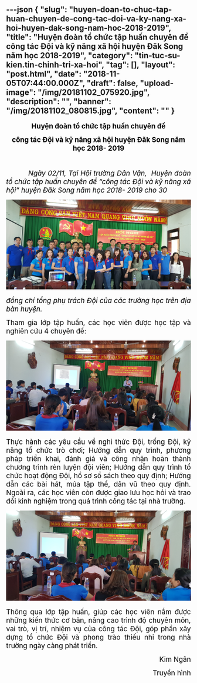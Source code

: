 ---json
{
    "slug": "huyen-doan-to-chuc-tap-huan-chuyen-de-cong-tac-doi-va-ky-nang-xa-hoi-huyen-dak-song-nam-hoc-2018-2019",
    "title": "Huyện đoàn tổ chức tập huấn chuyên đề công tác Đội và kỹ năng xã hội huyện Đăk Song năm học 2018-2019",
    "category": "tin-tuc-su-kien.tin-chinh-tri-xa-hoi",
    "tag": [],
    "layout": "post.html",
    "date": "2018-11-05T07:44:00.000Z",
    "draft": false,
    "upload-image": "/img/20181102_075920.jpg",
    "description": "",
    "banner": "/img/20181102_080815.jpg",
    "__content__": ""
}
---
<p style="text-align:center"><strong><span style="font-size:14.0pt"><span style="color:black">Huyện đo&agrave;n tổ chức tập huấn chuy&ecirc;n đề</span></span></strong></p>

<p style="text-align:center"><strong><span style="font-size:14.0pt"><span style="color:black">c&ocirc;ng t&aacute;c Đội v&agrave; kỹ năng x&atilde; hội huyện Đăk Song năm học 2018- 2019</span></span></strong></p>

<p style="text-align:justify">&nbsp;</p>

<p style="text-align:justify"><span style="font-size:14.0pt"><span style="color:black">&nbsp;&nbsp;&nbsp;&nbsp;&nbsp;&nbsp;&nbsp;&nbsp;&nbsp; <em>Ng&agrave;y 02/11, Tại Hội trường D&acirc;n Vận, &nbsp;Huyện đo&agrave;n tổ chức tập huấn chuy&ecirc;n đề &ldquo;c&ocirc;ng t&aacute;c Đội v&agrave; kỹ năng x&atilde; hội&rdquo; huyện Đăk Song năm học 2018- 2019 cho 30 </em></span></span></p>

<p style="text-align:justify"><span style="font-size:14.0pt"><span style="color:black"><em><img alt="" src="/img/20181102_080850.jpg" /></em></span></span></p>

<p style="text-align:justify"><span style="font-size:14.0pt"><span style="color:black"><em>đồng ch&iacute; tổng phụ tr&aacute;ch Đội của c&aacute;c trường học tr&ecirc;n địa b&agrave;n huyện.</em></span></span></p>

<p style="text-align:justify"><span style="background-color:white"><span style="font-size:14.0pt"><span style="color:black">Tham gia lớp tập huấn, c&aacute;c học vi&ecirc;n được học tập v&agrave; nghi&ecirc;n cứu 4 chuy&ecirc;n đề: </span></span></span></p>

<p style="text-align:justify"><span style="background-color:white"><span style="font-size:14.0pt"><span style="color:black"><img alt="" src="/img/20181102_075840.jpg" /></span></span></span></p>

<p style="text-align:justify"><span style="background-color:white"><span style="font-size:14.0pt"><span style="color:black">Thực h&agrave;nh c&aacute;c y&ecirc;u cầu về nghi thức Đội, trống Đội, kỹ năng tổ chức tr&ograve; chơi; Hướng dẫn quy tr&igrave;nh, phương ph&aacute;p triển khai, đ&aacute;nh gi&aacute; v&agrave; c&ocirc;ng nhận ho&agrave;n th&agrave;nh chương tr&igrave;nh r&egrave;n luyện đội vi&ecirc;n; Hướng dẫn quy tr&igrave;nh tổ chức hoạt động Đội, hồ sơ sổ s&aacute;ch theo quy định; Hướng dẫn c&aacute;c b&agrave;i h&aacute;t, m&uacute;a tập thể, d&acirc;n vũ theo quy định. Ngo&agrave;i ra, c&aacute;c học vi&ecirc;n c&ograve;n được giao lưu học hỏi v&agrave; trao đổi kinh nghiệm trong qu&aacute; tr&igrave;nh c&ocirc;ng t&aacute;c tại nh&agrave; trường.</span></span></span></p>

<p style="text-align:justify"><span style="background-color:white"><span style="font-size:14.0pt"><span style="color:black"><img alt="" src="/img/20181102_075920.jpg" /></span></span></span></p>

<p style="text-align:justify"><span style="background-color:white"><span style="font-size:14.0pt"><span style="color:black">Th&ocirc;ng qua lớp tập huấn, gi&uacute;p c&aacute;c học vi&ecirc;n nắm được những kiến thức cơ bản, n&acirc;ng cao tr&igrave;nh độ chuy&ecirc;n m&ocirc;n, vai tr&ograve;, vị tr&iacute;, nhiệm vụ của c&ocirc;ng t&aacute;c Đội, g&oacute;p phần x&acirc;y dựng tổ chức Đội v&agrave; phong tr&agrave;o thiếu nhi trong nh&agrave; trường ng&agrave;y c&agrave;ng ph&aacute;t triển.</span></span></span></p>

<p style="text-align:right"><span style="background-color:white"><span style="font-size:14.0pt"><span style="color:black">Kim Ng&acirc;n</span></span></span></p>

<p style="text-align:right"><span style="background-color:white"><span style="font-size:14.0pt"><span style="color:black">Truyền h&igrave;nh</span></span></span></p>

<p>&nbsp;</p>
